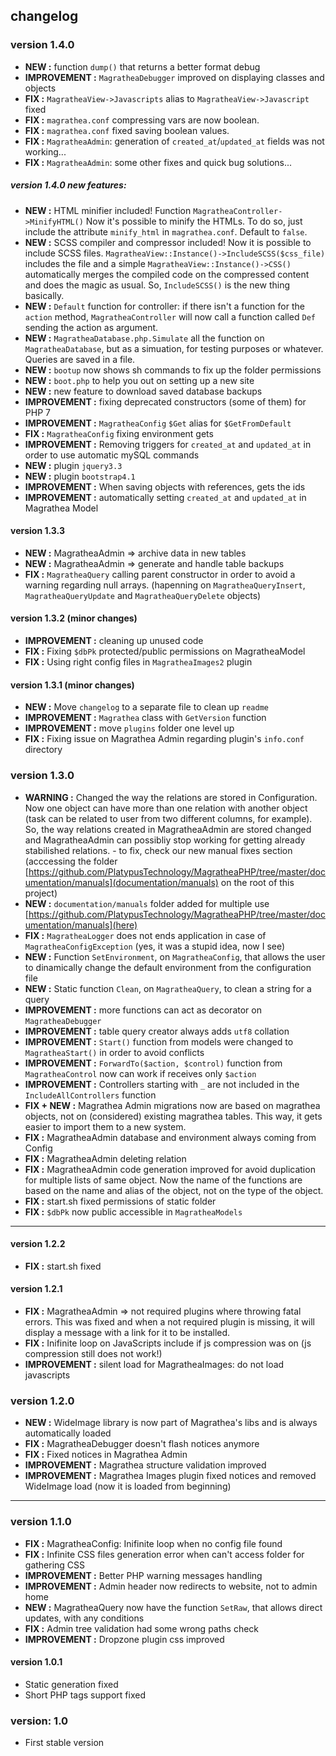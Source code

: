 ## changelog

### version 1.4.0
- __NEW :__ function `dump()` that returns a better format debug
- __IMPROVEMENT :__ `MagratheaDebugger` improved on displaying classes and objects
- __FIX :__ `MagratheaView->Javascripts` alias to `MagratheaView->Javascript` fixed 
- __FIX :__ `magrathea.conf` compressing vars are now boolean.
- __FIX :__ `magrathea.conf` fixed saving boolean values.
- __FIX :__ `MagratheaAdmin`: generation of `created_at`/`updated_at` fields was not working...
- __FIX :__ `MagratheaAdmin`: some other fixes and quick bug solutions...
##### version 1.4.0 new features:
- __NEW :__ HTML minifier included! Function `MagratheaController->MinifyHTML()` 
Now it's possible to minify the HTMLs.
To do so, just include the attribute `minify_html` in `magrathea.conf`.
Default to `false`.
- __NEW :__ SCSS compiler and compressor included!
Now it is possible to include SCSS files.
`MagratheaView::Instance()->IncludeSCSS($css_file)` includes the file and a simple `MagratheaView::Instance()->CSS()` automatically merges the compiled code on the compressed content and does the magic as usual. So, `IncludeSCSS()` is the new thing basically.
- __NEW :__ `Default` function for controller: if there isn't a function for the `action` method, `MagratheaController` will now call a function called `Def` sending the action as argument.
- __NEW :__ `MagratheaDatabase.php.Simulate` all the function on `MagratheaDatabase`, but as a simuation, for testing purposes or whatever. Queries are saved in a file.
- __NEW :__ `bootup` now shows sh commands to fix up the folder permissions
- __NEW :__ `boot.php` to help you out on setting up a new site
- __NEW :__ new feature to download saved database backups
- __IMPROVEMENT :__ fixing deprecated constructors (some of them) for PHP 7
- __IMPROVEMENT :__ `MagratheaConfig` `$Get` alias for `$GetFromDefault`
- __FIX :__ `MagratheaConfig` fixing environment gets
- __IMPROVEMENT :__ Removing triggers for `created_at` and `updated_at` in order to use automatic mySQL commands
- __NEW :__ plugin `jquery3.3`
- __NEW :__ plugin `bootstrap4.1`
- __IMPROVEMENT :__ When saving objects with references, gets the ids
- __IMPROVEMENT :__ automatically setting `created_at` and `updated_at` in Magrathea Model

#### version 1.3.3
- __NEW :__ MagratheaAdmin => archive data in new tables
- __NEW :__ MagratheaAdmin => generate and handle table backups
- __FIX :__ `MagratheaQuery` calling parent constructor in order to avoid a warning regarding null arrays. (hapenning on `MagratheaQueryInsert`, `MagratheaQueryUpdate` and `MagratheaQueryDelete` objects)

#### version 1.3.2 (minor changes)
- __IMPROVEMENT :__ cleaning up unused code
- __FIX :__ Fixing `$dbPk` protected/public permissions on MagratheaModel
- __FIX :__ Using right config files in `MagratheaImages2` plugin

#### version 1.3.1 (minor changes)
- __NEW :__ Move `changelog` to a separate file to clean up `readme`
- __IMPROVEMENT :__ `Magrathea` class with `GetVersion` function
- __IMPROVEMENT :__ move `plugins` folder one level up
- __FIX :__ Fixing issue on Magrathea Admin regarding plugin's `info.conf` directory

### version 1.3.0
- __WARNING :__ Changed the way the relations are stored in Configuration. Now one object can have more than one relation with another object (task can be related to user from two different columns, for example). So, the way relations created in MagratheaAdmin are stored changed and MagratheaAdmin can possibliy stop working for getting already stabilished relations. - to fix, check our new manual fixes section (acccessing the folder [https://github.com/PlatypusTechnology/MagratheaPHP/tree/master/documentation/manuals](documentation/manuals) on the root of this project)
- __NEW :__ `documentation/manuals` folder added for multiple use [https://github.com/PlatypusTechnology/MagratheaPHP/tree/master/documentation/manuals](here)
- __FIX :__ `MagratheaLogger` does not ends application in case of `MagratheaConfigException` (yes, it was a stupid idea, now I see)
- __NEW :__ Function `SetEnvironment`, on `MagratheaConfig`, that allows the user to dinamically change the default environment from the configuration file
- __NEW :__ Static function `Clean`, on `MagratheaQuery`, to clean a string for a query
- __IMPROVEMENT :__ more functions can act as decorator on `MagratheaDebugger`
- __IMPROVEMENT :__ table query creator always adds `utf8` collation
- __IMPROVEMENT :__ `Start()` function from models were changed to `MagratheaStart()` in order to avoid conflicts
- __IMPROVEMENT :__ `ForwardTo($action, $control)` function from `MagratheaControl` now can work if receives only `$action`
- __IMPROVEMENT :__ Controllers starting with `_` are not included in the `IncludeAllControllers` function
- __FIX + NEW :__ Magrathea Admin migrations now are based on magrathea objects, not on (considered) existing magrathea tables. This way, it gets easier to import them to a new system.
- __FIX :__ MagratheaAdmin database and environment always coming from Config
- __FIX :__ MagratheaAdmin deleting relation
- __FIX :__ MagratheaAdmin code generation improved for avoid duplication for multiple lists of same object. Now the name of the functions are based on the name and alias of the object, not on the type of the object.
- __FIX :__ start.sh fixed permissions of static folder
- __FIX :__ `$dbPk` now public accessible in `MagratheaModels`

---

#### version 1.2.2
- __FIX :__ start.sh fixed
#### version 1.2.1
- __FIX :__ MagratheaAdmin => not required plugins where throwing fatal errors. This was fixed and when a not required plugin is missing, it will display a message with a link for it to be installed.
- __FIX :__ Inifinite loop on JavaScripts include if js compression was on (js compression still does not work!)
- __IMPROVEMENT :__ silent load for MagratheaImages: do not load javascripts
### version 1.2.0
- __NEW :__ WideImage library is now part of Magrathea's libs and is always automatically loaded
- __FIX :__ MagratheaDebugger doesn't flash notices anymore
- __FIX :__ Fixed notices in Magrathea Admin 
- __IMPROVEMENT :__ Magrathea structure validation improved
- __IMPROVEMENT :__ Magrathea Images plugin fixed notices and removed WideImage load (now it is loaded from beginning)

---

### version 1.1.0
- __FIX :__ MagratheaConfig: Inifinite loop when no config file found
- __FIX :__ Infinite CSS files generation error when can't access folder for gathering CSS
- __IMPROVEMENT :__ Better PHP warning messages handling
- __IMPROVEMENT :__ Admin header now redirects to website, not to admin home
- __NEW :__ MagratheaQuery now have the function `SetRaw`, that allows direct updates, with any conditions
- __FIX :__ Admin tree validation had some wrong paths check
- __IMPROVEMENT :__ Dropzone plugin css improved

#### version 1.0.1
- Static generation fixed
- Short PHP tags support fixed
### version: 1.0
- First stable version
